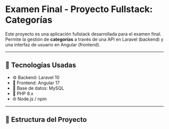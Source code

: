 # Examen Final - Proyecto Fullstack: Categorías

Este proyecto es una aplicación fullstack desarrollada para el examen final. Permite la gestión de **categorías** a través de una API en Laravel (backend) y una interfaz de usuario en Angular (frontend).

---

## 🚀 Tecnologías Usadas

- ⚙️ Backend: Laravel 10
- 🎨 Frontend: Angular 17
- 💾 Base de datos: MySQL
- 🐘 PHP 8.x
- 🌐 Node.js / npm

---

## 🧩 Estructura del Proyecto

